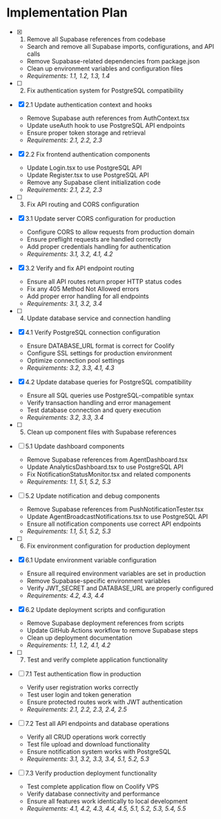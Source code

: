 # Implementation Plan

- [x] 1. Remove all Supabase references from codebase
  - Search and remove all Supabase imports, configurations, and API calls
  - Remove Supabase-related dependencies from package.json
  - Clean up environment variables and configuration files
  - _Requirements: 1.1, 1.2, 1.3, 1.4_

- [ ] 2. Fix authentication system for PostgreSQL compatibility
- [x] 2.1 Update authentication context and hooks
  - Remove Supabase auth references from AuthContext.tsx
  - Update useAuth hook to use PostgreSQL API endpoints
  - Ensure proper token storage and retrieval
  - _Requirements: 2.1, 2.2, 2.3_

- [x] 2.2 Fix frontend authentication components
  - Update Login.tsx to use PostgreSQL API
  - Update Register.tsx to use PostgreSQL API
  - Remove any Supabase client initialization code
  - _Requirements: 2.1, 2.2, 2.3_

- [ ] 3. Fix API routing and CORS configuration
- [x] 3.1 Update server CORS configuration for production
  - Configure CORS to allow requests from production domain
  - Ensure preflight requests are handled correctly
  - Add proper credentials handling for authentication
  - _Requirements: 3.1, 3.2, 4.1, 4.2_

- [x] 3.2 Verify and fix API endpoint routing
  - Ensure all API routes return proper HTTP status codes
  - Fix any 405 Method Not Allowed errors
  - Add proper error handling for all endpoints
  - _Requirements: 3.1, 3.2, 3.4_

- [ ] 4. Update database service and connection handling
- [x] 4.1 Verify PostgreSQL connection configuration
  - Ensure DATABASE_URL format is correct for Coolify
  - Configure SSL settings for production environment
  - Optimize connection pool settings
  - _Requirements: 3.2, 3.3, 4.1, 4.3_

- [x] 4.2 Update database queries for PostgreSQL compatibility
  - Ensure all SQL queries use PostgreSQL-compatible syntax
  - Verify transaction handling and error management
  - Test database connection and query execution
  - _Requirements: 3.2, 3.3, 3.4_

- [ ] 5. Clean up component files with Supabase references
- [ ] 5.1 Update dashboard components
  - Remove Supabase references from AgentDashboard.tsx
  - Update AnalyticsDashboard.tsx to use PostgreSQL API
  - Fix NotificationStatusMonitor.tsx and related components
  - _Requirements: 1.1, 5.1, 5.2, 5.3_

- [ ] 5.2 Update notification and debug components
  - Remove Supabase references from PushNotificationTester.tsx
  - Update AgentBroadcastNotifications.tsx to use PostgreSQL API
  - Ensure all notification components use correct API endpoints
  - _Requirements: 1.1, 5.1, 5.2, 5.3_

- [ ] 6. Fix environment configuration for production deployment
- [x] 6.1 Update environment variable configuration
  - Ensure all required environment variables are set in production
  - Remove Supabase-specific environment variables
  - Verify JWT_SECRET and DATABASE_URL are properly configured
  - _Requirements: 4.2, 4.3, 4.4_

- [x] 6.2 Update deployment scripts and configuration
  - Remove Supabase deployment references from scripts
  - Update GitHub Actions workflow to remove Supabase steps
  - Clean up deployment documentation
  - _Requirements: 1.1, 1.2, 4.1, 4.2_

- [ ] 7. Test and verify complete application functionality
- [ ] 7.1 Test authentication flow in production
  - Verify user registration works correctly
  - Test user login and token generation
  - Ensure protected routes work with JWT authentication
  - _Requirements: 2.1, 2.2, 2.3, 2.4, 2.5_

- [ ] 7.2 Test all API endpoints and database operations
  - Verify all CRUD operations work correctly
  - Test file upload and download functionality
  - Ensure notification system works with PostgreSQL
  - _Requirements: 3.1, 3.2, 3.3, 3.4, 5.1, 5.2, 5.3_

- [ ] 7.3 Verify production deployment functionality
  - Test complete application flow on Coolify VPS
  - Verify database connectivity and performance
  - Ensure all features work identically to local development
  - _Requirements: 4.1, 4.2, 4.3, 4.4, 4.5, 5.1, 5.2, 5.3, 5.4, 5.5_